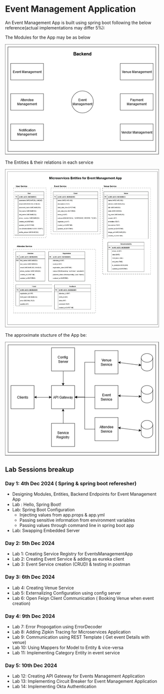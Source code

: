 # Event Management Application

An Event Management App is built using spring boot following the below reference(actual implementations may differ 5%):

The Modules for the App may be as below

![](./images/modules.png)

The Entities & their relations in each service

![](./images/entities-light.png)

The approximate stucture of the App be:

![](./images/arch.png)

## Lab Sessions breakup
### Day 1: 4th Dec 2024 ( Spring & spring boot referesher)
- Designing Modules, Entities, Backend Endpoints for Event Management App
- Lab : Hello, Spring Boot!
- Lab: Spring Boot Configuration
  - Injecting values from app.props & app.yml
  - Passing sensitive information from environment variables
  - Passing values through command line in spring boot app
- Lab: Swapping Embedded Server

### Day 2: 5th Dec 2024
- Lab 1: Creating Service Registry for EventsManagementApp
- Lab 2: Creating Event Service & adding as eureka client
- Lab 3: Event Service creation (CRUD) & testing in postman
   
### Day 3: 6th Dec 2024
- Lab 4: Creating Venue Service
- Lab 5: Externalizing Configuration using config server
- Lab 6: Open Feign Client Communication ( Booking Venue when event creation)
  
### Day 4: 9th Dec 2024
- Lab 7: Error Propogation using ErrorDecoder
- Lab 8: Adding Zipkin Tracing for Microservices Application
- Lab 9: Communication using REST Template ( Get event Details with venue)
- Lab 10: Using Mappers for Model to Entity & vice-versa
- Lab 11: Implementing Category Entity in event service

### Day 5: 10th Dec 2024
- Lab 12: Creating API Gateway for Events Management Application
- Lab 13: Implementing Circuit Breaker for Event Management Application
- Lab 14: Implementing Okta Authentication